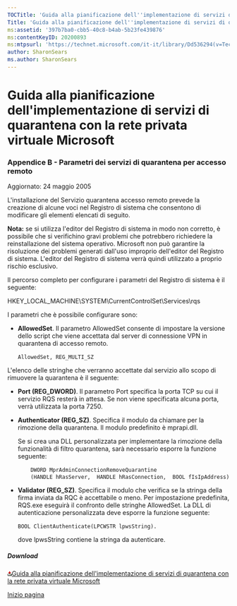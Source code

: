 ```yaml
---
TOCTitle: 'Guida alla pianificazione dell''implementazione di servizi di quarantena con la rete privata virtuale Microsoft - Appendice B'
Title: 'Guida alla pianificazione dell''implementazione di servizi di quarantena con la rete privata virtuale Microsoft - Appendice B'
ms:assetid: '397b7ba0-cbb5-40c8-b4ab-5b23fe439876'
ms:contentKeyID: 20200893
ms:mtpsurl: 'https://technet.microsoft.com/it-it/library/Dd536294(v=TechNet.10)'
author: SharonSears
ms.author: SharonSears
---
```


Guida alla pianificazione dell'implementazione di servizi di quarantena con la rete privata virtuale Microsoft
==============================================================================================================

### Appendice B - Parametri dei servizi di quarantena per accesso remoto

Aggiornato: 24 maggio 2005

L'installazione del Servizio quarantena accesso remoto prevede la creazione di alcune voci nel Registro di sistema che consentono di modificare gli elementi elencati di seguito.   

**Nota:** se si utilizza l'editor del Registro di sistema in modo non corretto, è possibile che si verifichino gravi problemi che potrebbero richiedere la reinstallazione del sistema operativo. Microsoft non può garantire la risoluzione dei problemi generati dall'uso improprio dell'editor del Registro di sistema. L'editor del Registro di sistema verrà quindi utilizzato a proprio rischio esclusivo.

Il percorso completo per configurare i parametri del Registro di sistema è il seguente:

HKEY\_LOCAL\_MACHINE\\SYSTEM\\CurrentControlSet\\Services\\rqs

I parametri che è possibile configurare sono:

-   **AllowedSet**. Il parametro AllowedSet consente di impostare la versione dello script che viene accettata dal server di connessione VPN in quarantena di accesso remoto.
       
     ```
     AllowedSet, REG_MULTI_SZ

     ```

L'elenco delle stringhe che verranno accettate dal servizio allo scopo di rimuovere la quarantena è il seguente:

-   **Port (REG\_DWORD)**. Il parametro Port specifica la porta TCP su cui il servizio RQS resterà in attesa. Se non viene specificata alcuna porta, verrà utilizzata la porta 7250.

-   **Authenticator (REG\_SZ)**. Specifica il modulo da chiamare per la rimozione della quarantena. Il modulo predefinito è mprapi.dll.

    Se si crea una DLL personalizzata per implementare la rimozione della funzionalità di filtro quarantena, sarà necessario esporre la funzione seguente:

    ```
        DWORD MprAdminConnectionRemoveQuarantine
        (HANDLE hRasServer,  HANDLE hRasConnection,  BOOL fIsIpAddress)
    ```

<!-- -->

-   **Validator (REG\_SZ)**. Specifica il modulo che verifica se la stringa della firma inviata da RQC è accettabile o meno. Per impostazione predefinita, RQS.exe eseguirà il confronto delle stringhe AllowedSet. La DLL di autenticazione personalizzata deve esporre la funzione seguente:

    ```
    BOOL ClientAuthenticate(LPCWSTR lpwsString). 

    ```

    dove lpwsString contiene la stringa da autenticare.

##### Download

[![](/security-updates/images/Dd536294.icon_exe(it-it,TechNet.10).gif)Guida alla pianificazione dell'implementazione di servizi di quarantena con la rete privata virtuale Microsoft](http://go.microsoft.com/fwlink/?linkid=41308)

[](#mainsection)[Inizio pagina](#mainsection)
